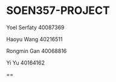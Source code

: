 SOEN357-PROJECT
==

Yoel Serfaty 40087369

Haoyu Wang 40216511

Rongmin Gan 40068816

Yi Yu 40164162

==
